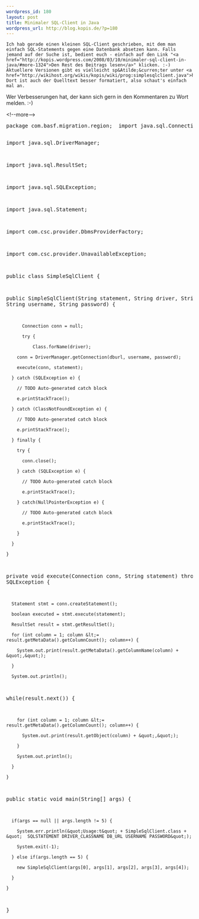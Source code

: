 ```yaml
--- 
wordpress_id: 180
layout: post
title: Minimaler SQL-Client in Java
wordpress_url: http://blog.kopis.de/?p=180
---
```


    Ich hab gerade einen kleinen SQL-Client geschrieben, mit dem man einfach SQL-Statements gegen eine Datenbank absetzen kann. Falls jemand auf der Suche ist, bedient euch - einfach auf den Link "<a href="http://kopis.wordpress.com/2008/03/10/minimaler-sql-client-in-java/#more-1324">Den Rest des Beitrags lesen</a>" klicken. :-) Aktuellere Versionen gibt es vielleicht sp&Atilde;&curren;ter unter <a href="http://wikihost.org/wikis/kopis/wiki/prog:simplesqlclient.java">http://wikihost.org/wikis/kopis/wiki/prog:simplesqlclient.java</a>. Dort ist auch der Quelltext besser formatiert, also schaut's einfach mal an.

Wer Verbesserungen hat, der kann sich gern in den Kommentaren zu Wort melden. :-)

&lt;!--more-->
<code> </code>
<div class="CodeRay">
  <div class="code"><pre>package com.basf.migration.region;  import java.sql.Connection;

  import java.sql.DriverManager;

  import java.sql.ResultSet;

  import java.sql.SQLException;

  import java.sql.Statement;

import com.csc.provider.DbmsProviderFactory;

  import com.csc.provider.UnavailableException;

public class SimpleSqlClient {

public SimpleSqlClient(String statement, String driver, String dburl, String username, String password) {

          Connection conn = null;

          try {

              Class.forName(driver);

        conn = DriverManager.getConnection(dburl, username, password);

        execute(conn, statement);

      } catch (SQLException e) {

        // TODO Auto-generated catch block

        e.printStackTrace();

      } catch (ClassNotFoundException e) {

        // TODO Auto-generated catch block

        e.printStackTrace();

      } finally {

        try {

          conn.close();

        } catch (SQLException e) {

          // TODO Auto-generated catch block

          e.printStackTrace();

        } catch(NullPointerException e) {

          // TODO Auto-generated catch block

          e.printStackTrace();

        }

      }

    }

private void execute(Connection conn, String statement) throws SQLException {

      Statement stmt = conn.createStatement();

      boolean executed = stmt.execute(statement);

      ResultSet result = stmt.getResultSet();

      for (int column = 1; column &lt;= result.getMetaData().getColumnCount(); column++) {

        System.out.print(result.getMetaData().getColumnName(column) + &quot;,&quot;);

      }

      System.out.println();

while(result.next()) {

        for (int column = 1; column &lt;= result.getMetaData().getColumnCount(); column++) {

          System.out.print(result.getObject(column) + &quot;,&quot;);

        }

        System.out.println();

      }

    }

public static void main(String[] args) {

      if(args == null || args.length != 5) {

        System.err.println(&quot;Usage:t&quot; + SimpleSqlClient.class + &quot;  SQLSTATEMENT DRIVER_CLASSNAME DB_URL USERNAME PASSWORD&quot;);

        System.exit(-1);

      } else if(args.length == 5) {

        new SimpleSqlClient(args[0], args[1], args[2], args[3], args[4]);

      }

    }

}</pre></div>
</div>
  
